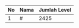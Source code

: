 | No | Nama            | Jumlah Level |
|----|-----------------|--------------|
| 1  | #    |    2425        |
